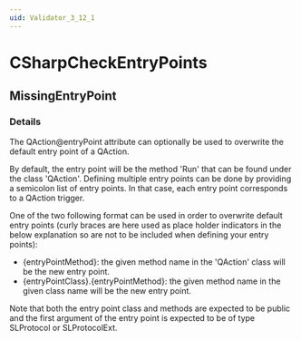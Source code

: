 ```yaml
---
uid: Validator_3_12_1
---
```


# CSharpCheckEntryPoints

## MissingEntryPoint

<!-- Description, Properties, ... sections are auto-generated. -->
<!-- REPLACE ME AUTO-GENERATION -->

### Details

The QAction@entryPoint attribute can optionally be used to overwrite the default entry point of a QAction.

By default, the entry point will be the method 'Run' that can be found under the class 'QAction'.
Defining multiple entry points can be done by providing a semicolon list of entry points.
In that case, each entry point corresponds to a QAction trigger.

One of the two following format can be used in order to overwrite default entry points (curly braces are here used as place holder indicators in the below explanation so are not to be included when defining your entry points):
- {entryPointMethod}: the given method name in the 'QAction' class will be the new entry point.
- {entryPointClass}.{entryPointMethod}: the given method name in the given class name will be the new entry point.

Note that both the entry point class and methods are expected to be public and the first argument of the entry point is expected to be of type SLProtocol or SLProtocolExt.

<!-- Uncomment to add example code -->
<!--### Example code-->
